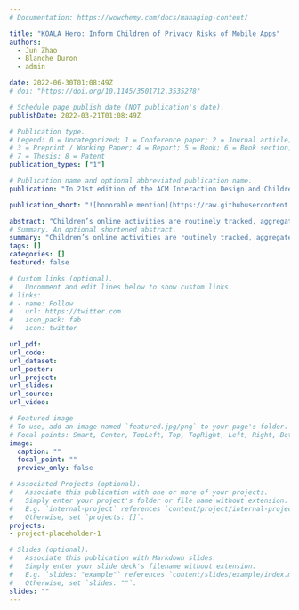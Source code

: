 ```yaml
---
# Documentation: https://wowchemy.com/docs/managing-content/

title: "KOALA Hero: Inform Children of Privacy Risks of Mobile Apps"
authors: 
  - Jun Zhao
  - Blanche Duron
  - admin

date: 2022-06-30T01:08:49Z
# doi: "https://doi.org/10.1145/3501712.3535278"

# Schedule page publish date (NOT publication's date).
publishDate: 2022-03-21T01:08:49Z

# Publication type.
# Legend: 0 = Uncategorized; 1 = Conference paper; 2 = Journal article;
# 3 = Preprint / Working Paper; 4 = Report; 5 = Book; 6 = Book section;
# 7 = Thesis; 8 = Patent
publication_types: ["1"]

# Publication name and optional abbreviated publication name.
publication: "In 21st edition of the ACM Interaction Design and Children (IDC) Conference"

publication_short: "![honorable mention](https://raw.githubusercontent.com/tiffanygewang/tiffany.ge.wang/master/assets/media/newline.png) In IDC'22"

abstract: "Children’s online activities are routinely tracked, aggregated, and exploited by online services, to manipulate children’s online behaviour or monetise. This contributes to the so-called datafied childhood. Unfortunately, such datafication remains largely invisible behind the services and is practically impossible to avoid. Existing approaches largely focus on direct online harms, and provide limited support to raise children’s awareness or understanding of how their data may be processed, transmitted across platforms, and used to affect their best interests. Through co-design workshops, we identified key barriers for children and families to cope with this type of data privacy risk. Our contribution is that instead of regarding children as passive users and needing protection, we draw on critical digital literacy theories and design a KOALA Hero app, which is aimed to enhance children’s cognitive, situated and critical thinking of datafication and online data privacy risks. KOALA Hero represents our first step towards facilitating children’s understanding of the invisible data privacy risks. We hope future empirical evaluations will further inform us regarding how our design approaches may affect the thinking process and behaviours of children and families."
# Summary. An optional shortened abstract.
summary: "Children’s online activities are routinely tracked, aggregated, and exploited by online services, to manipulate children’s online behaviour or monetise. This contributes to the so-called datafied childhood. Unfortunately, such datafication remains largely invisible behind the services and is practically impossible to avoid. Existing approaches largely focus on direct online harms, and provide limited support to raise children’s awareness or understanding of how their data may be processed, transmitted across platforms, and used to affect their best interests. Through co-design workshops, we identified key barriers for children and families to cope with this type of data privacy risk. Our contribution is that instead of regarding children as passive users and needing protection, we draw on critical digital literacy theories and design a KOALA Hero app, which is aimed to enhance children’s cognitive, situated and critical thinking of datafication and online data privacy risks. KOALA Hero represents our first step towards facilitating children’s understanding of the invisible data privacy risks. We hope future empirical evaluations will further inform us regarding how our design approaches may affect the thinking process and behaviours of children and families."
tags: []
categories: []
featured: false

# Custom links (optional).
#   Uncomment and edit lines below to show custom links.
# links:
# - name: Follow
#   url: https://twitter.com
#   icon_pack: fab
#   icon: twitter

url_pdf:
url_code:
url_dataset:
url_poster:
url_project:
url_slides:
url_source:
url_video:

# Featured image
# To use, add an image named `featured.jpg/png` to your page's folder. 
# Focal points: Smart, Center, TopLeft, Top, TopRight, Left, Right, BottomLeft, Bottom, BottomRight.
image:
  caption: ""
  focal_point: ""
  preview_only: false

# Associated Projects (optional).
#   Associate this publication with one or more of your projects.
#   Simply enter your project's folder or file name without extension.
#   E.g. `internal-project` references `content/project/internal-project/index.md`.
#   Otherwise, set `projects: []`.
projects:
- project-placeholder-1

# Slides (optional).
#   Associate this publication with Markdown slides.
#   Simply enter your slide deck's filename without extension.
#   E.g. `slides: "example"` references `content/slides/example/index.md`.
#   Otherwise, set `slides: ""`.
slides: ""
---
```

